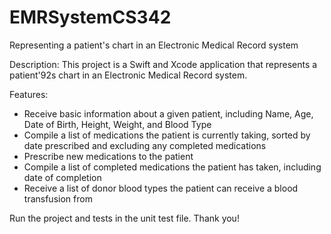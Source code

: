 # EMRSystemCS342
Representing a patient's chart in an Electronic Medical Record system

Description:
This project is a Swift and Xcode application that represents a patient\'92s chart in an Electronic Medical Record system. 

Features:
- Receive basic information about a given patient, including Name, Age, Date of Birth, Height, Weight, and Blood Type
- Compile a list of medications the patient is currently taking, sorted by date prescribed and excluding any
	completed medications
- Prescribe new medications to the patient
- Compile a list of completed medications the patient has taken, including date of completion
- Receive a list of donor blood types the patient can receive a blood transfusion from

Run the project and tests in the unit test file. Thank you!
